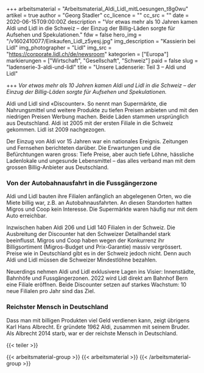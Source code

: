 +++
arbeitsmaterial = "Arbeitsmaterial_Aldi_Lidl_mitLoesungen_t8g0wu"
artikel = true
author = "Georg Stadler"
cc_licence = ""
cc_src = ""
date = 2020-06-15T09:00:00Z
description = "Vor etwas mehr als 10 Jahren kamen Aldi und Lidl in die Schweiz – der Einzug der Billig-Läden sorgte für Aufsehen und Spekulationen."
fdw = false
hero_img = "/v1602410077/Einkaufen_Lidl_z5yesj.jpg"
img_description = "Kassierin bei Lidl"
img_photographer = "Lidl"
img_src = "https://corporate.lidl.ch/de/newsroom"
kategorien = ["Europa"]
markierungen = ["Wirtschaft", "Gesellschaft", "Schweiz"]
paid = false
slug = "ladenserie-3-aldi-und-lidl"
title = "Unsere Ladenserie: Teil 3 – Aldi und Lidl"

+++
_Vor etwas mehr als 10 Jahren kamen Aldi und Lidl in die Schweiz – der Einzug der Billig-Läden sorgte für Aufsehen und Spekulationen._

Aldi und Lidl sind «Discounter». So nennt man Supermärkte, die Nahrungsmittel und weitere Produkte zu tiefen Preisen anbieten und mit den niedrigen Preisen Werbung machen. Beide Läden stammen ursprünglich aus Deutschland. Aldi ist 2005 mit der ersten Filiale in die Schweiz gekommen. Lidl ist 2009 nachgezogen.

Der Einzug von Aldi vor 15 Jahren war ein nationales Ereignis. Zeitungen und Fernsehen berichteten darüber. Die Erwartungen und die Befürchtungen waren gross: Tiefe Preise, aber auch tiefe Löhne, hässliche Ladenlokale und ungesunde Lebensmittel – das alles verband man mit dem grossen Billig-Anbieter aus Deutschland.​

### **Von der Autobahnausfahrt in die Fussgängerzone**

Aldi und Lidl bauten ihre Filialen anfänglich an abgelegenen Orten, wo die Miete billig war, z.B. an Autobahnausfahrten. An diesen Standorten hatten Migros und Coop kein Interesse. Die Supermärkte waren häufig nur mit dem Auto erreichbar.

Inzwischen haben Aldi 206 und Lidl 140 Filialen in der Schweiz. Die Ausbreitung der Discounter hat den Schweizer Detailhandel stark beeinflusst. Migros und Coop haben wegen der Konkurrenz ihr Billigsortiment (Migros-Budget und Prix-Garantie) massiv vergrössert. Preise wie in Deutschland gibt es in der Schweiz jedoch nicht. Denn auch Aldi und Lidl müssen die Schweizer Mindestlöhne bezahlen.

Neuerdings nehmen Aldi und Lidl exklusivere Lagen ins Visier: Innenstädte, Bahnhöfe und Fussgängerzonen. 2022 wird Lidl direkt am Bahnhof Bern eine Filiale eröffnen. Beide Discounter setzen auf starkes Wachstum: 10 neue Filialen pro Jahr sind das Ziel.

### **Reichster Mensch in Deutschland**

Dass man mit billigen Produkten viel Geld verdienen kann, zeigt übrigens Karl Hans Albrecht. Er gründete 1962 Aldi, zusammen mit seinem Bruder. Als Albrecht 2014 starb, war er der reichste Mensch in Deutschland.

{{< teiler >}}

{{< arbeitsmaterial-group >}}
{{< arbeitsmaterial >}}
{{< /arbeitsmaterial-group >}}